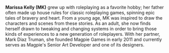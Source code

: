 **Marissa Kelly (MK)** grew up with roleplaying as a favorite hobby; her
father often made up house rules for classic roleplaying games, spinning
epic tales of bravery and heart. From a young age, MK was inspired to
draw the characters and scenes from these stories. As an adult, she now
finds herself drawn to tweaking and changing systems in order to bring
those kinds of experiences to a new generation of roleplayers. With her
partner, Mark Diaz Truman, she founded Magpie Games in early 2011 and
currently serves as Magpie's Senior Art Developer and one of its
designers.
